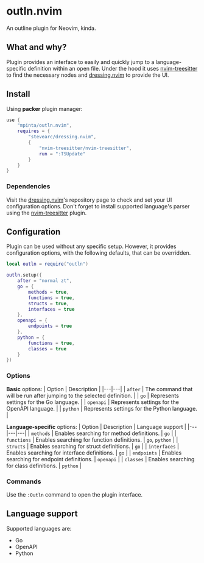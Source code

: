 # outln.nvim
An outline plugin for Neovim, kinda.

## What and why?
Plugin provides an interface to easily and quickly jump to a language-specific definition within an open file. Under the hood it uses [nvim-treesitter](https://github.com/nvim-treesitter/nvim-treesitter) to find the necessary nodes and [dressing.nvim](https://github.com/stevearc/dressing.nvim) to provide the UI.

## Install
Using **packer** plugin manager:
```lua
use {
    "mpinta/outln.nvim",
    requires = {
        "stevearc/dressing.nvim",
        {
            "nvim-treesitter/nvim-treesitter",
            run = ":TSUpdate"
        }
    }
}
```

### Dependencies
Visit the [dressing.nvim](https://github.com/stevearc/dressing.nvim)'s repository page to check and set your UI configuration options. Don't forget to install supported language's parser using the [nvim-treesitter](https://github.com/nvim-treesitter/nvim-treesitter) plugin.

## Configuration
Plugin can be used without any specific setup. However, it provides configuration options, with the following defaults, that can be overridden.
```lua
local outln = require("outln")

outln.setup({
    after = "normal zt",
    go = {
        methods = true,
        functions = true,
        structs = true,
        interfaces = true
    },
    openapi = {
        endpoints = true
    },
    python = {
        functions = true,
        classes = true
    }
})
```

### Options
**Basic** options:
| Option | Description |
|---|---|
| `after` | The command that will be run after jumping to the selected definition. |
| `go` | Represents settings for the Go language. |
| `openapi` | Represents settings for the OpenAPI language. |
| `python` | Represents settings for the Python language. |

**Language-specific** options:
| Option | Description | Language support |
|---|---|---|
| `methods` | Enables searching for method definitions. | `go` |
| `functions` | Enables searching for function definitions. | `go`, `python` |
| `structs` | Enables searching for struct definitions. | `go` |
| `interfaces` | Enables searching for interface definitions. | `go` |
| `endpoints` | Enables searching for endpoint definitions. | `openapi` |
| `classes` | Enables searching for class definitions. | `python` |

### Commands
Use the `:Outln` command to open the plugin interface.

## Language support
Supported languages are:
* Go
* OpenAPI
* Python

